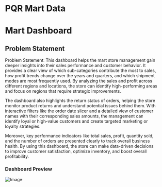 
# PQR Mart Data 


# Mart Dashboard

## Problem Statement

Problem Statement:
This dashboard helps the mart store management gain deeper insights into their sales performance and customer behavior. It provides a clear view of which sub-categories contribute the most to sales, how profit trends change over the years and quarters, and which shipment modes are most frequently used. By analyzing the sales and profit across different regions and locations, the store can identify high-performing areas and focus on regions that require strategic improvements.

The dashboard also highlights the return status of orders, helping the store monitor product returns and understand potential issues behind them. With interactive filters like the order date slicer and a detailed view of customer names with their corresponding sales amounts, the management can identify loyal or high-value customers and create targeted marketing or loyalty strategies.

Moreover, key performance indicators like total sales, profit, quantity sold, and the number of orders are presented clearly to track overall business health. By using this dashboard, the store can make data-driven decisions to improve customer satisfaction, optimize inventory, and boost overall profitability.

### Dashboard Preview


 ![Image](https://github.com/user-attachments/assets/68fbf892-74ed-4327-872d-c1195b050890)

